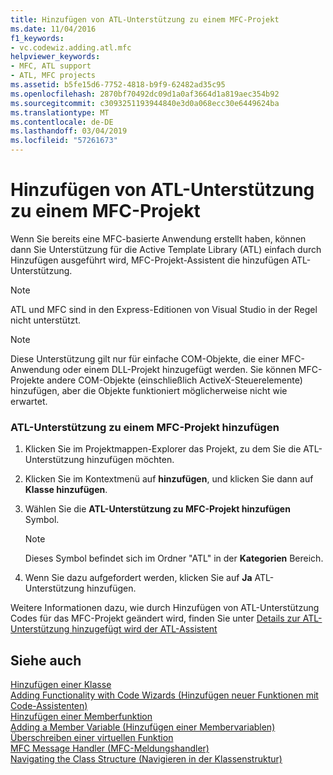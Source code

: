 ```yaml
---
title: Hinzufügen von ATL-Unterstützung zu einem MFC-Projekt
ms.date: 11/04/2016
f1_keywords:
- vc.codewiz.adding.atl.mfc
helpviewer_keywords:
- MFC, ATL support
- ATL, MFC projects
ms.assetid: b5fe15d6-7752-4818-b9f9-62482ad35c95
ms.openlocfilehash: 2870bf70492dc09d1a0af3664d1a819aec354b92
ms.sourcegitcommit: c3093251193944840e3d0a068ecc30e6449624ba
ms.translationtype: MT
ms.contentlocale: de-DE
ms.lasthandoff: 03/04/2019
ms.locfileid: "57261673"
---
```

# <a name="adding-atl-support-to-your-mfc-project"></a>Hinzufügen von ATL-Unterstützung zu einem MFC-Projekt

Wenn Sie bereits eine MFC-basierte Anwendung erstellt haben, können dann Sie Unterstützung für die Active Template Library (ATL) einfach durch Hinzufügen ausgeführt wird, MFC-Projekt-Assistent die hinzufügen ATL-Unterstützung.

> [!NOTE]
>  ATL und MFC sind in den Express-Editionen von Visual Studio in der Regel nicht unterstützt.

> [!NOTE]
>  Diese Unterstützung gilt nur für einfache COM-Objekte, die einer MFC-Anwendung oder einem DLL-Projekt hinzugefügt werden. Sie können MFC-Projekte andere COM-Objekte (einschließlich ActiveX-Steuerelemente) hinzufügen, aber die Objekte funktioniert möglicherweise nicht wie erwartet.

### <a name="to-add-atl-support-to-your-mfc-project"></a>ATL-Unterstützung zu einem MFC-Projekt hinzufügen

1. Klicken Sie im Projektmappen-Explorer das Projekt, zu dem Sie die ATL-Unterstützung hinzufügen möchten.

1. Klicken Sie im Kontextmenü auf **hinzufügen**, und klicken Sie dann auf **Klasse hinzufügen**.

1. Wählen Sie die **ATL-Unterstützung zu MFC-Projekt hinzufügen** Symbol.

    > [!NOTE]
    >  Dieses Symbol befindet sich im Ordner "ATL" in der **Kategorien** Bereich.

1. Wenn Sie dazu aufgefordert werden, klicken Sie auf **Ja** ATL-Unterstützung hinzufügen.

Weitere Informationen dazu, wie durch Hinzufügen von ATL-Unterstützung Codes für das MFC-Projekt geändert wird, finden Sie unter [Details zur ATL-Unterstützung hinzugefügt wird der ATL-Assistent](../../mfc/reference/details-of-atl-support-added-by-the-atl-wizard.md)

## <a name="see-also"></a>Siehe auch

[Hinzufügen einer Klasse](../../ide/adding-a-class-visual-cpp.md)<br/>
[Adding Functionality with Code Wizards (Hinzufügen neuer Funktionen mit Code-Assistenten)](../../ide/adding-functionality-with-code-wizards-cpp.md)<br/>
[Hinzufügen einer Memberfunktion](../../ide/adding-a-member-function-visual-cpp.md)<br/>
[Adding a Member Variable (Hinzufügen einer Membervariablen)](../../ide/adding-a-member-variable-visual-cpp.md)<br/>
[Überschreiben einer virtuellen Funktion](../../ide/overriding-a-virtual-function-visual-cpp.md)<br/>
[MFC Message Handler (MFC-Meldungshandler)](../../mfc/reference/adding-an-mfc-message-handler.md)<br/>
[Navigating the Class Structure (Navigieren in der Klassenstruktur)](../../ide/navigating-the-class-structure-visual-cpp.md)
